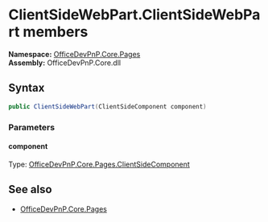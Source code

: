 # ClientSideWebPart.ClientSideWebPart members 
**Namespace:** [OfficeDevPnP.Core.Pages](OfficeDevPnP.Core.Pages.md)  
**Assembly:** OfficeDevPnP.Core.dll  
## Syntax
```C#
public ClientSideWebPart(ClientSideComponent component)
```
### Parameters
#### component
Type: [OfficeDevPnP.Core.Pages.ClientSideComponent](OfficeDevPnP.Core.Pages.ClientSideComponent.md) 
#### 
## See also
- [OfficeDevPnP.Core.Pages](OfficeDevPnP.Core.Pages.md)
